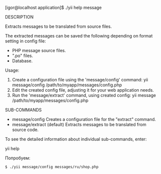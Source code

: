 [igor@localhost application]$ ./yii help message

DESCRIPTION

Extracts messages to be translated from source files.

The extracted messages can be saved the following depending on format
setting in config file:

- PHP message source files.
- ".po" files.
- Database.

Usage:
1. Create a configuration file using the 'message/config' command:
   yii message/config /path/to/myapp/messages/config.php
2. Edit the created config file, adjusting it for your web application needs.
3. Run the 'message/extract' command, using created config:
   yii message /path/to/myapp/messages/config.php


SUB-COMMANDS

- message/config             Creates a configuration file for the "extract" command.
- message/extract (default)  Extracts messages to be translated from source code.

To see the detailed information about individual sub-commands, enter:

  yii help <sub-command>





Попробуем:
```
$ ./yii message/config messages/ru/shop.php
```